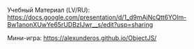 Учебный Материал (LV/RU): https://docs.google.com/presentation/d/1_d9mAjNcQtt6YOlm-Bw1anonXUwYe65rUDBzIJwr__s/edit?usp=sharing

Мини-игра: https://alexunderos.github.io/ObjectJS/
